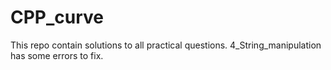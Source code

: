 # CPP_curve
This repo contain solutions to all practical questions.
4_String_manipulation has some errors to fix.
